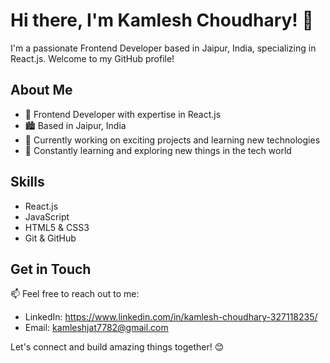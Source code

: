 # Hi there, I'm Kamlesh Choudhary! 👋

I'm a passionate Frontend Developer based in Jaipur, India, specializing in React.js. Welcome to my GitHub profile!

## About Me

- 🌟 Frontend Developer with expertise in React.js
- 🏙️ Based in Jaipur, India
- 💼 Currently working on exciting projects and learning new technologies
- 🌱 Constantly learning and exploring new things in the tech world

## Skills

- React.js
- JavaScript
- HTML5 & CSS3
- Git & GitHub

## Get in Touch

📫 Feel free to reach out to me:
- LinkedIn: https://www.linkedin.com/in/kamlesh-choudhary-327118235/
- Email: kamleshjat7782@gmail.com

Let's connect and build amazing things together! 😊


<!--
**kamleshjat7782/kamleshjat7782** is a ✨ _special_ ✨ repository because its `README.md` (this file) appears on your GitHub profile.

Here are some ideas to get you started:

- 🔭 I’m currently working on ...
- 🌱 I’m currently learning ...
- 👯 I’m looking to collaborate on ...
- 🤔 I’m looking for help with ...
- 💬 Ask me about ...
- 📫 How to reach me: ...
- 😄 Pronouns: ...
- ⚡ Fun fact: ...
-->
